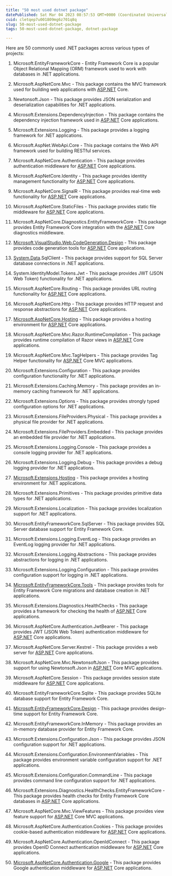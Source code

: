 ```yaml
---
title: "50 most used dotnet package"
datePublished: Sat Mar 04 2023 08:57:53 GMT+0000 (Coordinated Universal Time)
cuid: cletqep7u001809mg6z701q8q
slug: 50-most-used-dotnet-package
tags: 50-most-used-dotnet-package, dotnet-package

---
```


Here are 50 commonly used .NET packages across various types of projects:

1. Microsoft.EntityFrameworkCore - Entity Framework Core is a popular Object Relational Mapping (ORM) framework used to work with databases in .NET applications.
    
2. Microsoft.AspNetCore.Mvc - This package contains the MVC framework used for building web applications with [ASP.NET](http://ASP.NET) Core.
    
3. Newtonsoft.Json - This package provides JSON serialization and deserialization capabilities for .NET applications.
    
4. Microsoft.Extensions.DependencyInjection - This package contains the dependency injection framework used in [ASP.NET](http://ASP.NET) Core applications.
    
5. Microsoft.Extensions.Logging - This package provides a logging framework for .NET applications.
    
6. Microsoft.AspNet.WebApi.Core - This package contains the Web API framework used for building RESTful services.
    
7. Microsoft.AspNetCore.Authentication - This package provides authentication middleware for [ASP.NET](http://ASP.NET) Core applications.
    
8. Microsoft.AspNetCore.Identity - This package provides identity management functionality for [ASP.NET](http://ASP.NET) Core applications.
    
9. Microsoft.AspNetCore.SignalR - This package provides real-time web functionality for [ASP.NET](http://ASP.NET) Core applications.
    
10. Microsoft.AspNetCore.StaticFiles - This package provides static file middleware for [ASP.NET](http://ASP.NET) Core applications.
    
11. Microsoft.AspNetCore.Diagnostics.EntityFrameworkCore - This package provides Entity Framework Core integration with the [ASP.NET](http://ASP.NET) Core diagnostics middleware.
    
12. [Microsoft.VisualStudio.Web.CodeGeneration.Design](http://Microsoft.VisualStudio.Web.CodeGeneration.Design) - This package provides code generation tools for [ASP.NET](http://ASP.NET) Core applications.
    
13. [System.Data](http://System.Data).SqlClient - This package provides support for SQL Server database connections in .NET applications.
    
14. System.IdentityModel.Tokens.Jwt - This package provides JWT (JSON Web Token) functionality for .NET applications.
    
15. Microsoft.AspNetCore.Routing - This package provides URL routing functionality for [ASP.NET](http://ASP.NET) Core applications.
    
16. Microsoft.AspNetCore.Http - This package provides HTTP request and response abstractions for [ASP.NET](http://ASP.NET) Core applications.
    
17. [Microsoft.AspNetCore.Hosting](http://Microsoft.AspNetCore.Hosting) - This package provides a hosting environment for [ASP.NET](http://ASP.NET) Core applications.
    
18. Microsoft.AspNetCore.Mvc.Razor.RuntimeCompilation - This package provides runtime compilation of Razor views in [ASP.NET](http://ASP.NET) Core applications.
    
19. Microsoft.AspNetCore.Mvc.TagHelpers - This package provides Tag Helper functionality for [ASP.NET](http://ASP.NET) Core MVC applications.
    
20. Microsoft.Extensions.Configuration - This package provides configuration functionality for .NET applications.
    
21. Microsoft.Extensions.Caching.Memory - This package provides an in-memory caching framework for .NET applications.
    
22. Microsoft.Extensions.Options - This package provides strongly typed configuration options for .NET applications.
    
23. Microsoft.Extensions.FileProviders.Physical - This package provides a physical file provider for .NET applications.
    
24. Microsoft.Extensions.FileProviders.Embedded - This package provides an embedded file provider for .NET applications.
    
25. Microsoft.Extensions.Logging.Console - This package provides a console logging provider for .NET applications.
    
26. Microsoft.Extensions.Logging.Debug - This package provides a debug logging provider for .NET applications.
    
27. [Microsoft.Extensions.Hosting](http://Microsoft.Extensions.Hosting) - This package provides a hosting environment for .NET applications.
    
28. Microsoft.Extensions.Primitives - This package provides primitive data types for .NET applications.
    
29. Microsoft.Extensions.Localization - This package provides localization support for .NET applications.
    
30. Microsoft.EntityFrameworkCore.SqlServer - This package provides SQL Server database support for Entity Framework Core.
    
31. Microsoft.Extensions.Logging.EventLog - This package provides an EventLog logging provider for .NET applications.
    
32. Microsoft.Extensions.Logging.Abstractions - This package provides abstractions for logging in .NET applications.
    
33. Microsoft.Extensions.Logging.Configuration - This package provides configuration support for logging in .NET applications.
    
34. [Microsoft.EntityFrameworkCore.Tools](http://Microsoft.EntityFrameworkCore.Tools) - This package provides tools for Entity Framework Core migrations and database creation in .NET applications.
    
35. Microsoft.Extensions.Diagnostics.HealthChecks - This package provides a framework for checking the health of [ASP.NET](http://ASP.NET) Core applications.
    
36. Microsoft.AspNetCore.Authentication.JwtBearer - This package provides JWT (JSON Web Token) authentication middleware for [ASP.NET](http://ASP.NET) Core applications.
    
37. Microsoft.AspNetCore.Server.Kestrel - This package provides a web server for [ASP.NET](http://ASP.NET) Core applications.
    
38. Microsoft.AspNetCore.Mvc.NewtonsoftJson - This package provides support for using Newtonsoft.Json in [ASP.NET](http://ASP.NET) Core MVC applications.
    
39. Microsoft.AspNetCore.Session - This package provides session state middleware for [ASP.NET](http://ASP.NET) Core applications.
    
40. Microsoft.EntityFrameworkCore.Sqlite - This package provides SQLite database support for Entity Framework Core.
    
41. [Microsoft.EntityFrameworkCore.Design](http://Microsoft.EntityFrameworkCore.Design) - This package provides design-time support for Entity Framework Core.
    
42. Microsoft.EntityFrameworkCore.InMemory - This package provides an in-memory database provider for Entity Framework Core.
    
43. Microsoft.Extensions.Configuration.Json - This package provides JSON configuration support for .NET applications.
    
44. Microsoft.Extensions.Configuration.EnvironmentVariables - This package provides environment variable configuration support for .NET applications.
    
45. Microsoft.Extensions.Configuration.CommandLine - This package provides command line configuration support for .NET applications.
    
46. Microsoft.Extensions.Diagnostics.HealthChecks.EntityFrameworkCore - This package provides health checks for Entity Framework Core databases in [ASP.NET](http://ASP.NET) Core applications.
    
47. Microsoft.AspNetCore.Mvc.ViewFeatures - This package provides view feature support for [ASP.NET](http://ASP.NET) Core MVC applications.
    
48. Microsoft.AspNetCore.Authentication.Cookies - This package provides cookie-based authentication middleware for [ASP.NET](http://ASP.NET) Core applications.
    
49. Microsoft.AspNetCore.Authentication.OpenIdConnect - This package provides OpenID Connect authentication middleware for [ASP.NET](http://ASP.NET) Core applications.
    
50. [Microsoft.AspNetCore.Authentication.Google](http://Microsoft.AspNetCore.Authentication.Google) - This package provides Google authentication middleware for [ASP.NET](http://ASP.NET) Core applications.
